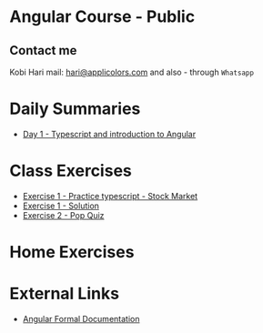 # Angular Course - Public
## Contact me
Kobi Hari
mail: hari@applicolors.com
and also - through `Whatsapp`

# Daily Summaries
* [Day 1 - Typescript and introduction to Angular](https://github.com/kobi2294/Course-032020-Public-Angular/wiki/Day-1---Typescript-and-introduction-to-Angular)

# Class Exercises
* [Exercise 1 - Practice typescript - Stock Market](https://github.com/kobi2294/Course-032020-Public-Angular/wiki/Exercise-1---Typescript-Stock-Market)
* [Exercise 1 - Solution](https://github.com/kobi2294/Course-032020-Public-Angular/tree/master/Day%2001/ex1-market)
* [Exercise 2 - Pop Quiz](https://github.com/kobi2294/Course-032020-Public-Angular/wiki/Exercise-2-Pop-Quiz)

# Home Exercises

# External Links
* [Angular Formal Documentation](https://angular.io/)


